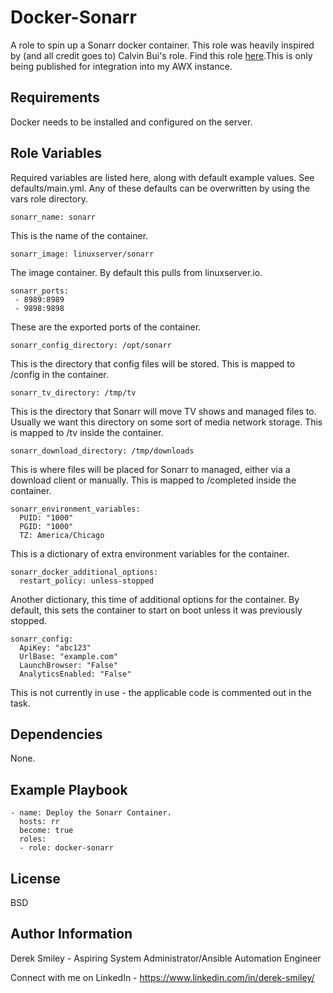 Docker-Sonarr
=========

A role to spin up a Sonarr docker container. This role was heavily inspired by (and all credit goes to) Calvin Bui's role. Find this role [here](https://github.com/calvinbui/ansible-sonarr-docker).This is only being published for integration into my AWX instance. 

Requirements
------------

Docker needs to be installed and configured on the server. 

Role Variables
--------------

Required variables are listed here, along with default example values. See defaults/main.yml. Any of these defaults can be overwritten by using the vars role directory. 

    sonarr_name: sonarr

This is the name of the container. 

    sonarr_image: linuxserver/sonarr

The image container. By default this pulls from linuxserver.io.

    sonarr_ports:
     - 8989:8989
     - 9898:9898

These are the exported ports of the container.

    sonarr_config_directory: /opt/sonarr

This is the directory that config files will be stored. This is mapped to /config in the container. 

    sonarr_tv_directory: /tmp/tv

This is the directory that Sonarr will move TV shows and managed files to. Usually we want this directory on some sort of media network storage. This is mapped to /tv inside the container.

    sonarr_download_directory: /tmp/downloads

This is where files will be placed for Sonarr to managed, either via a download client or manually. This is mapped to /completed inside the container.

    sonarr_environment_variables:
      PUID: "1000"
      PGID: "1000"
      TZ: America/Chicago

This is a dictionary of extra environment variables for the container. 

    sonarr_docker_additional_options:
      restart_policy: unless-stopped

Another dictionary, this time of additional options for the container. By default, this sets the container to start on boot unless it was previously stopped. 

    sonarr_config:
      ApiKey: "abc123"
      UrlBase: "example.com"
      LaunchBrowser: "False"
      AnalyticsEnabled: "False"

This is not currently in use - the applicable code is commented out in the task. 

Dependencies
------------

None.

Example Playbook
----------------

    - name: Deploy the Sonarr Container.
      hosts: rr
      become: true
      roles:
      - role: docker-sonarr

License
-------

BSD

Author Information
------------------

Derek Smiley - Aspiring System Administrator/Ansible Automation Engineer

Connect with me on LinkedIn - https://www.linkedin.com/in/derek-smiley/